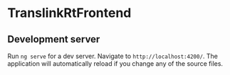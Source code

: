 # TranslinkRtFrontend

## Development server

Run `ng serve` for a dev server. Navigate to `http://localhost:4200/`. The application will automatically reload if you change any of the source files.
